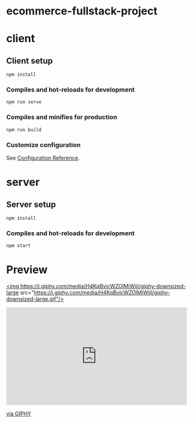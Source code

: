 # ecommerce-fullstack-project

# client

## Client setup
```
npm install
```

### Compiles and hot-reloads for development
```
npm run serve
```

### Compiles and minifies for production
```
npm run build
```

### Customize configuration
See [Configuration Reference](https://cli.vuejs.org/config/).

# server

## Server setup
```
npm install
```

### Compiles and hot-reloads for development
```
npm start
```
# Preview

<a href=""><img https://i.giphy.com/media/H4KqBvicWZOlMiWijl/giphy-downsized-large src="https://i.giphy.com/media/H4KqBvicWZOlMiWijl/giphy-downsized-large.gif"/></a>
<iframe src="https://giphy.com/embed/H4KqBvicWZOlMiWijl" width="480" height="260" frameBorder="0" class="giphy-embed" allowFullScreen></iframe><p><a href="https://giphy.com/gifs/H4KqBvicWZOlMiWijl">via GIPHY</a></p>

